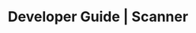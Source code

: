 ---
title: Developer Guide | Scanner
description: Scanner Developer Guide
menu:
  product_messenger_0.0.1:
    identifier: developer-guide
    name: Developer Guide
    parent: setup
    weight: 40
menu_name: product_messenger_0.0.1
---